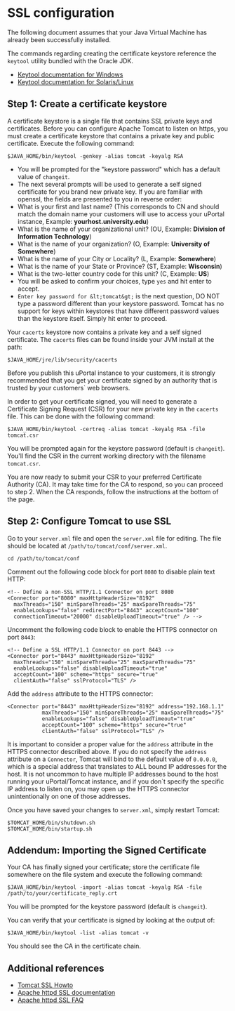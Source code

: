 # SSL configuration

The following document assumes that your Java Virtual Machine has already been successfully installed.

The commands regarding creating the certificate keystore reference the `keytool` utility bundled with the Oracle JDK.

+ [Keytool documentation for Windows](http://download.oracle.com/javase/6/docs/technotes/tools/windows/keytool.html)
+ [Keytool documentation for Solaris/Linux](http://download.oracle.com/javase/6/docs/technotes/tools/solaris/keytool.html)

## Step 1: Create a certificate keystore

A certificate keystore is a single file that contains SSL private keys and certificates. Before you can configure Apache Tomcat to listen on https, you must create a certificate keystore that contains a private key and public certificate. Execute the following command:

```
$JAVA_HOME/bin/keytool -genkey -alias tomcat -keyalg RSA
```

+ You will be prompted for the "keystore password" which has a default value of `changeit`.
+ The next several prompts will be used to generate a self signed certificate for you brand new private key. If you are familiar with openssl, the fields are presented to you in reverse order:
+ What is your first and last name? (This corresponds to CN and should match the domain name your customers will use to access your uPortal instance, Example: <strong>yourhost.university.edu</strong>)
+ What is the name of your organizational unit? (OU, Example: <strong>Division of Information Technology</strong>)
+ What is the name of your organization? (O, Example: <strong>University of Somewhere</strong>)
+ What is the name of your City or Locality? (L, Example: <strong>Somewhere</strong>)
+ What is the name of your State or Province? (ST, Example: <strong>Wisconsin</strong>)
+ What is the two-letter country code for this unit? (C, Example: <strong>US</strong>)
+ You will be asked to confirm your choices, type `yes` and hit enter to accept.
+ `Enter key password for &lt;tomcat&gt;` is the next question, DO NOT type a password different than your keystore password. Tomcat has no support for keys within keystores that have different password values than the keystore itself. Simply hit enter to proceed.

Your `cacerts` keystore now contains a private key and a self signed certificate. The `cacerts` files can be found inside your JVM install at the path:

```
$JAVA_HOME/jre/lib/security/cacerts
```

Before you publish this uPortal instance to your customers, it is strongly recommended that you get your certificate signed by an authority that is trusted by your customers` web browsers.

In order to get your certificate signed, you will need to generate a Certificate Signing Request (CSR) for your new private key in the `cacerts` file. This can be done with the following command:

```
$JAVA_HOME/bin/keytool -certreq -alias tomcat -keyalg RSA -file tomcat.csr
```


You will be prompted again for the keystore password (default is `changeit`). You'll find the CSR in the current working directory with the filename `tomcat.csr`.

You are now ready to submit your CSR to your preferred Certificate Authority (CA). It may take time for the CA to respond, so you can proceed to step 2. When the CA responds, follow the instructions at the bottom of the page.

## Step 2: Configure Tomcat to use SSL

Go to your `server.xml` file and open the `server.xml` file for editing. The file should be located at `/path/to/tomcat/conf/server.xml`.

```
cd /path/to/tomcat/conf
```

Comment out the following code block for port `8080` to disable plain text HTTP:

```
<!-- Define a non-SSL HTTP/1.1 Connector on port 8080
<Connector port="8080" maxHttpHeaderSize="8192"
  maxThreads="150" minSpareThreads="25" maxSpareThreads="75"
  enableLookups="false" redirectPort="8443" acceptCount="100"
  connectionTimeout="20000" disableUploadTimeout="true" /> -->
```

Uncomment the following code block to enable the HTTPS connector on port `8443`:

```
<!-- Define a SSL HTTP/1.1 Connector on port 8443 -->
<Connector port="8443" maxHttpHeaderSize="8192"
  maxThreads="150" minSpareThreads="25" maxSpareThreads="75"
  enableLookups="false" disableUploadTimeout="true"
  acceptCount="100" scheme="https" secure="true"
  clientAuth="false" sslProtocol="TLS" />
```

Add the `address` attribute to the HTTPS connector:

```
<Connector port="8443" maxHttpHeaderSize="8192" address="192.168.1.1"
           maxThreads="150" minSpareThreads="25" maxSpareThreads="75"
           enableLookups="false" disableUploadTimeout="true"
           acceptCount="100" scheme="https" secure="true"
           clientAuth="false" sslProtocol="TLS" />
```

It is important to consider a proper value for the `address` attribute in the HTTPS connector described above. If you do not specify the `address` attribute on a `Connector`, Tomcat will bind to the default value of `0.0.0.0`, which is a special address that translates to ALL bound IP addresses for the host. It is not uncommon to have multiple IP addresses bound to the host running your uPortal/Tomcat instance, and if you don`t specify the specific IP address to listen on, you may open up the HTTPS connector unintentionally on one of those addresses.

Once you have saved your changes to `server.xml`, simply restart Tomcat:

```
$TOMCAT_HOME/bin/shutdown.sh
$TOMCAT_HOME/bin/startup.sh
```

## Addendum: Importing the Signed Certificate

Your CA has finally signed your certificate; store the certificate file somewhere on the file system and execute the following command:

```
$JAVA_HOME/bin/keytool -import -alias tomcat -keyalg RSA -file /path/to/your/certificate_reply.crt
```

You will be prompted for the keystore password (default is `changeit`).

You can verify that your certificate is signed by looking at the output of:

```
$JAVA_HOME/bin/keytool -list -alias tomcat -v
```

You should see the CA in the certificate chain.

## Additional references

+ [Tomcat SSL Howto](http://tomcat.apache.org/tomcat-7.0-doc/ssl-howto.html)
+ [Apache httpd SSL documentation](http://httpd.apache.org/docs/2.2/ssl/)
+ [Apache httpd SSL FAQ](http://httpd.apache.org/docs/2.2/ssl/ssl_faq.html)
